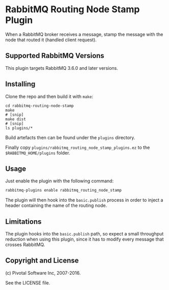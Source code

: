 # RabbitMQ Routing Node Stamp Plugin

When a RabbitMQ broker receives a message, stamp the message with the node that routed it (handled client request).

## Supported RabbitMQ Versions ##

This plugin targets RabbitMQ 3.6.0 and later versions.

## Installing ##

Clone the repo and then build it with `make`:

```
cd rabbitmq-routing-node-stamp
make
# [snip]
make dist
# [snip]
ls plugins/*
```

Build artefacts then can be found under the `plugins` directory.

Finally copy `plugins/rabbitmq_routing_node_stamp_plugins.ez` to the `$RABBITMQ_HOME/plugins` folder.

## Usage ##

Just enable the plugin with the following command:

```bash
rabbitmq-plugins enable rabbitmq_routing_node_stamp
```

The plugin will then hook into the `basic.publish` process in order to inject a header containing the name of the routing node.

## Limitations ##

The plugin hooks into the `basic.publish` path, so expect a small
throughput reduction when using this plugin, since it has to modify
every message that crosses RabbitMQ.

## Copyright and License ##

(c) Pivotal Software Inc, 2007-2016.

See the LICENSE file.
